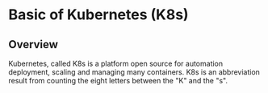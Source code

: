 # Basic of Kubernetes (K8s)

## Overview

Kubernetes, called K8s is a platform open source for automation deployment, scaling and managing many containers. K8s is an abbreviation result from counting the eight letters between the "K" and the "s".
